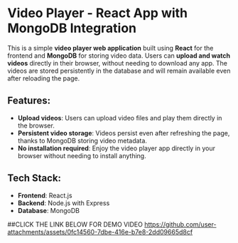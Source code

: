 # Video Player - React App with MongoDB Integration

This is a simple **video player web application** built using **React** for the frontend and **MongoDB** for storing video data. Users can **upload and watch videos** directly in their browser, without needing to download any app. The videos are stored persistently in the database and will remain available even after reloading the page.

## Features:
- **Upload videos**: Users can upload video files and play them directly in the browser.
- **Persistent video storage**: Videos persist even after refreshing the page, thanks to MongoDB storing video metadata.
- **No installation required**: Enjoy the video player app directly in your browser without needing to install anything.

## Tech Stack:
- **Frontend**: React.js
- **Backend**: Node.js with Express
- **Database**: MongoDB

##CLICK THE LINK BELOW FOR DEMO VIDEO
https://github.com/user-attachments/assets/0fc14560-7dbe-416e-b7e8-2dd09665d8cf

